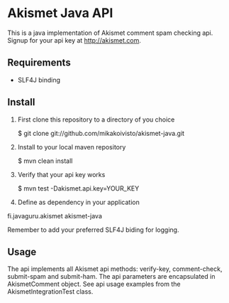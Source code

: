 Akismet Java API
======================

This is a java implementation of Akismet comment spam checking api. Signup for your api key at http://akismet.com.

## Requirements

* SLF4J binding

## Install

1. First clone this repository to a directory of you choice

	$ git clone git://github.com/mikakoivisto/akismet-java.git

2. Install to your local maven repository

	$ mvn clean install

3. Verify that your api key works

	$ mvn test -Dakismet.api.key=YOUR_KEY

4. Define as dependency in your application

<dependency>
	<groupId>fi.javaguru.akismet</groupId>
	<artifactId>akismet-java</artifactId>
</dependency>

Remember to add your preferred SLF4J biding for logging. 

## Usage

The api implements all Akismet api methods: verify-key, comment-check, submit-spam and submit-ham. The api parameters are encapsulated in AkismetComment object.
See api usage examples from the AkismetIntegrationTest class.

